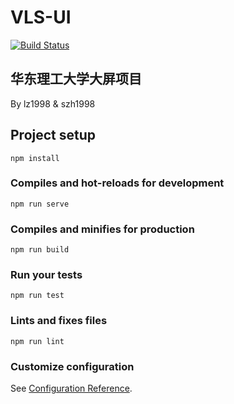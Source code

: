 # VLS-UI
[![Build Status](https://travis-ci.org/lz1998/VLS-UI.png)](https://travis-ci.org/lz1998/VLS-UI)


## 华东理工大学大屏项目
By lz1998 & szh1998
## Project setup
```
npm install
```

### Compiles and hot-reloads for development
```
npm run serve
```

### Compiles and minifies for production
```
npm run build
```

### Run your tests
```
npm run test
```

### Lints and fixes files
```
npm run lint
```

### Customize configuration
See [Configuration Reference](https://cli.vuejs.org/config/).
